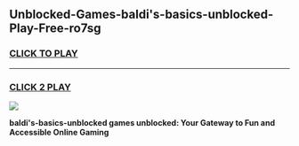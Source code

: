 
## Unblocked-Games-baldi's-basics-unblocked-Play-Free-ro7sg
<h3>
<a href="https://premium76.site?title=baldi's-basics-unblocked&ref=19M">CLICK TO PLAY</a></h3>
<hr>

<h3>
<a href="https://premium76.site?title=baldi's-basics-unblocked&ref=19M">CLICK 2 PLAY</a>
  
</h3>

<a href="https://premium76.site?title=baldi's-basics-unblocked&ref=19M"><img src="https://clearcache.store/games.png"></a>


**baldi's-basics-unblocked games unblocked: Your Gateway to Fun and Accessible Online Gaming**
